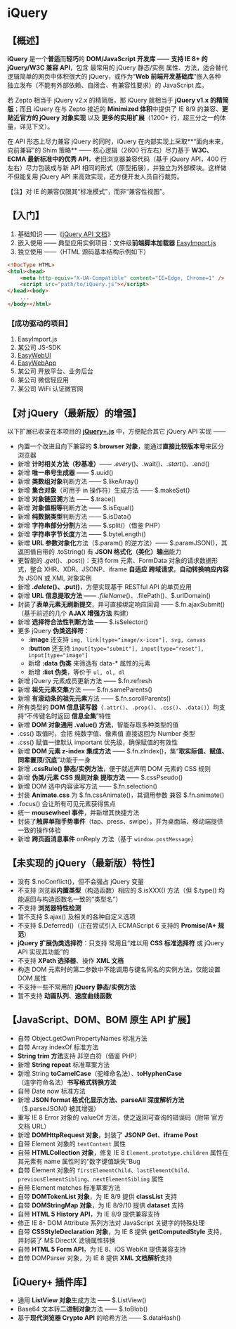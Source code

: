 # iQuery

## 【概述】

**iQuery** 是一个**普适**而**轻巧**的 **DOM/JavaScript 开发库** —— **支持 IE 8+ 的 jQuery/W3C 兼容 API**，包含 最常用的 jQuery 静态/实例 属性、方法，适合替代逻辑简单的网页中体积很大的 jQuery，或作为“**Web 前端开发基础库**”嵌入各种 独立发布（不能有外部依赖、自闭合、有兼容性要求）的 JavaScript 库。

若 Zepto 相当于 jQuery v2.x 的精简版，那 iQuery 就相当于 **jQuery v1.x 的精简版**；而且 iQuery 在与 Zepto 接近的 **Minimized 体积**中提供了 IE 8/9 的兼容、**更贴近官方的 jQuery 对象实现** 以及 **更多的实用扩展**（1200+ 行，超三分之一的体量，详见下文）。

在 API 形态上尽力兼容 jQuery 的同时，iQuery 在内部实现上采取**“面向未来，向前兼容”的 Shim 策略** —— 核心逻辑（2600 行左右）尽力基于 **W3C、ECMA 最新标准中的优秀 API**，老旧浏览器兼容代码（基于 jQuery API，400 行左右）尽力包装成与新 API 相同的形式（原型拓展），并独立为外部模块。这样做不但能复用 jQuery API 来高效实现，还方便开发人员自行裁剪。

【注】对 IE 的兼容仅限其“标准模式”，而非“兼容性视图”。


## 【入门】

1. 基础知识 ——《[jQuery API 文档](http://www.jquery123.com/api/)》
2. 嵌入使用 —— 典型应用实例项目：文件级**前端脚本加载器** [EasyImport.js](http://git.oschina.net/Tech_Query/EasyImport.js)
3. 独立使用 ——（HTML 源码基本结构示例如下）

```html
<!DocType HTML>
<html><head>
    <meta http-equiv="X-UA-Compatible" content="IE=Edge, Chrome=1" />
    <script src="path/to/iQuery.js"></script>
</head><body>
    ...
</body></html>
```
### 【成功驱动的项目】
 1. EasyImport.js
 2. 某公司 JS-SDK
 3. [EasyWebUI](http://git.oschina.net/Tech_Query/EasyWebUI)
 4. [EasyWebApp](http://git.oschina.net/Tech_Query/EasyWebApp)
 5. 某公司 开放平台、业务后台
 6. 某公司 微信轻应用
 7. 某公司 WiFi 认证微官网


## 【对 jQuery（最新版）的增强】

以下扩展已收录在本项目的 [**jQuery+.js**](/master/jQuery+.js) 中，方便配合其它 jQuery API 实现 ——
 - 内置一个改进且向下兼容的 **$.browser 对象**，能通过**直接比较版本号**来区分浏览器
 - 新增 **计时相关方法（秒基准）**—— $.every()、$.wait()、$.start()、$.end()
 - 新增 **唯一串号生成器** —— $.uuid()
 - 新增 **类数组对象**判断方法 —— $.likeArray()
 - 新增 **集合对象**（可用于 in 操作符）生成方法 —— $.makeSet()
 - 新增 **对象链回溯**方法 —— $.trace()
 - 新增 **对象值相等**判断方法 —— $.isEqual()
 - 新增 **纯数据类型**判断方法 —— $.isData()
 - 新增 **字符串部分分割**方法 —— $.split()（借鉴 PHP）
 - 新增 **字符串字节长度**方法 —— $.byteLength()
 - 新增 **URL 参数对象化**方法（$.param() 的逆方法）—— $.paramJSON()，其返回值自带的 .toString() 有 **JSON 格式化（美化）输出**能力
 - 更智能的 $.get()、$.post()：支持 form 元素、FormData 对象的请求数据形式，整合 XHR、XDR、JSONP、iframe **自适应 跨域请求**，**自动转换响应内容**为 JSON 或 XML 对象实例
 - 新增 **$.delete()、$.put()**，方便实现基于 RESTful API 的单页应用
 - 新增 **URL 信息提取方法** —— $.fileName()、$.filePath()、$.urlDomain()
 - 封装了**表单元素无刷新提交**，并可直接绑定响应回调 —— $.fn.ajaxSubmit()（基于前述的几个 **AJAX 增强方法** 构建）
 - 新增 **选择符合法性判断方法** —— $.isSelector()
 - 更多 jQuery **伪类选择符**：
   - **:image** 还支持 `img, link[type="image/x-icon"], svg, canvas`
   - **:button** 还支持 `input[type="submit"], input[type="reset"], input[type="image"]`
   - 新增 **:data 伪类** 来筛选有 data-* 属性的元素
   - 新增 **:list 伪类**，等价于 `ul, ol, dl`
 - 新增 jQuery 元素成员更新方法 —— $.fn.refresh
 - 新增 **祖先元素交集**方法 —— $.fn.sameParents()
 - 新增 **有滚动条的祖先元素**方法 —— $.fn.scrollParents()
 - 所有类型的 **DOM 信息读写器**（`.attr()`、`.prop()`、`.css()`、`.data()`）均支持“不传键名时返回 **信息全集**”特性
 - 新增 **DOM 对象通用 .value() 方法**，智能存取多种类型的值
 - .css() 取值时，会把 纯数字值、像素值 直接返回为 Number 类型
 - .css() 赋值一律默认 important 优先级，确保赋值的有效性
 - 新增 **DOM 元素 z-index 集成方法** —— $.fn.zIndex()，集“**取实际值、赋值、同辈置顶/沉底**”功能于一身
 - 新增 **.cssRule() 静态/实例方法**，便于就近声明 DOM 元素的 CSS 规则
 - 新增 **伪类/元素 CSS 规则对象 提取方法** —— $.cssPseudo()
 - 新增 DOM 选中内容读写方法 —— $.fn.selection()
 - 封装 **Animate.css** 为 $.fn.cssAnimate()，其调用参数 兼容 $.fn.animate()
 - .focus() 会让所有可见元素获得焦点
 - 统一 **mousewheel 事件**，并新增其快捷方法
 - 封装了**触屏单指手势事件**（tap、press、swipe），并为桌面端、移动端提供一致的操作体验
 - 新增 **跨页面消息事件** onReply 方法（基于 `window.postMessage`）


## 【未实现的 jQuery（最新版）特性】
 - 没有 $.noConflict()，但不会强占 jQuery 变量
 - 不支持 浏览器**内置类型**（构造函数）相应的 $.isXXX() 方法（但 $.type() 均能返回与构造函数名一致的“类型名”）
 - 不支持 **浏览器特性检测**
 - 暂不支持 $.ajax() 及相关的各种自定义选项
 - 不支持 $.Deferred()（正在尝试引入 ECMAScript 6 支持的 **Promise/A+ 规范**）
 - **jQuery 扩展伪类选择符**：只支持 常用且“难以用 **CSS 标准选择符** 或 jQuery API 实现其功能”的
 - 不支持 **XPath 选择器**、操作 **XML 文档**
 - 构造 DOM 元素时的第二参数中不能调用与键名同名的实例方法，仅能设置 DOM 属性
 - 不支持一些不常用的 **jQuery 静态/实例方法**
 - 暂不支持 **动画队列**、**速度曲线函数**


## 【JavaScript、DOM、BOM 原生 API 扩展】
 - 自带 Object.getOwnPropertyNames 标准方法
 - 自带 Array indexOf 标准方法
 - **String trim 方法**支持 非空白符（借鉴 PHP）
 - 新增 **String repeat** 标准草案方法
 - 新增 String **toCamelCase**（驼峰命名法）、**toHyphenCase**（连字符命名法）**书写格式转换方法**
 - 自带 Date now 标准方法
 - 新增 **JSON format 格式化显示方法、parseAll 深度解析方法**（$.parseJSON() 被其增强）
 - 重写 IE 8 Error 对象的 valueOf 方法，使之返回可查询的错误码（附带 官方文档 URL）
 - 新增 **DOMHttpRequest 对象**，封装了 **JSONP Get**、**iframe Post**
 - 自带 Element 对象的 `textContent` 属性
 - 自带 **HTMLCollection 对象**，修复 IE 8 `Element.prototype.children` 属性在其元素有 name 属性时的“数字键值缺失”Bug
 - 自带 Element 对象的 `firstElementChild`、`lastElementChild`、`previousElementSibling`、`nextElementSibling` 属性
 - 自带 Element matches 标准草案方法
 - 自带 **DOMTokenList 对象**，为 IE 8/9 提供 **classList** 支持
 - 自带 **DOMStringMap 对象**，为 IE 8/9/10 提供 **dataset** 支持
 - 自带 **HTML 5 History API**，为 IE 8/9 提供兼容支持
 - 修正 IE 8- DOM Attribute 系列方法对 JavaScript 关键字的特殊处理
 - 自带 **CSSStyleDeclaration 对象**，为 IE 8 提供 **getComputedStyle** 支持，并封装了 M$ DirectX 滤镜属性转换
 - 自带 **HTML 5 Form API**，为 IE 8、iOS WebKit 提供兼容支持
 - 自带 DOMParser 对象，为 IE 8 提供 **XML 文档解析**支持


## 【iQuery+ 插件库】
 - 通用 **ListView 对象**生成方法 —— $.ListView()
 - Base64 文本转**二进制对象**方法 —— $.toBlob()
 - 基于**现代浏览器 Crypto API** 的哈希方法 —— $.dataHash()